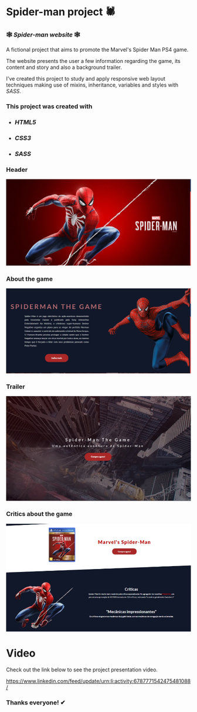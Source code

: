 # Spider-man project 🕷



### 🕸 *Spider-man website*  🕸

A fictional project that aims to promote the Marvel's Spider Man PS4 game.

The website presents the user a few information regarding the game, its content and story and also a background trailer.

I've created this project to study and apply responsive web layout techniques making use of mixins, inheritance, variables and styles with *SASS*.



### This project was created with 

- ### *HTML5*

- ### *CSS3*  

- ### *SASS*



### Header 

![header](./screenshots/header.jpeg)

### About the game

![about](./screenshots/about.jpeg)

### Trailer

![trailer](./screenshots/trailer.jpeg)

### Critics about the game

![critics](./screenshots/critics.jpeg)



# Video

Check out the link below to see the project presentation video.



https://www.linkedin.com/feed/update/urn:li:activity:6787771542475481088/



### Thanks everyone! ✔





[^Developed by]: Gabriel Vicente 
